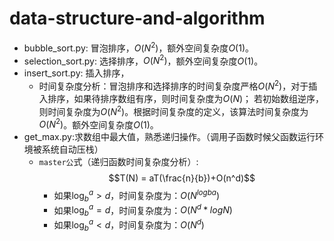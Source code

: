 # data-structure-and-algorithm

 - bubble_sort.py: 冒泡排序，$O(N^2)$，额外空间复杂度$O(1)$。
 - selection_sort.py: 选择排序，$O(N^2)$，额外空间复杂度$O(1)$。
 - insert_sort.py: 插入排序，
    - 时间复杂度分析：冒泡排序和选择排序的时间复杂度严格$O(N^2)$，对于插入排序，如果待排序数组有序，则时间复杂度为$O(N)$；
    若初始数组逆序，则时间复杂度为$O(N^2)$。根据时间复杂度的定义，该算法时间复杂度为$O(N^2)$。额外空间复杂度$O(1)$。
 - get_max.py:求数组中最大值，熟悉递归操作。（调用子函数时候父函数运行环境被系统自动压栈）
    - `master公`式（递归函数时间复杂度分析）:$$T(N) = aT(\frac{n}{b})+O(n^d)$$
        - 如果$\log_{b}^a > d$，时间复杂度为：$O(N^{logba})$
        - 如果$\log_b^a = d$，时间复杂度为：$O(N^d*{logN})$
        - 如果$\log_b^a < d$，时间复杂度为：$O(N^d)$
